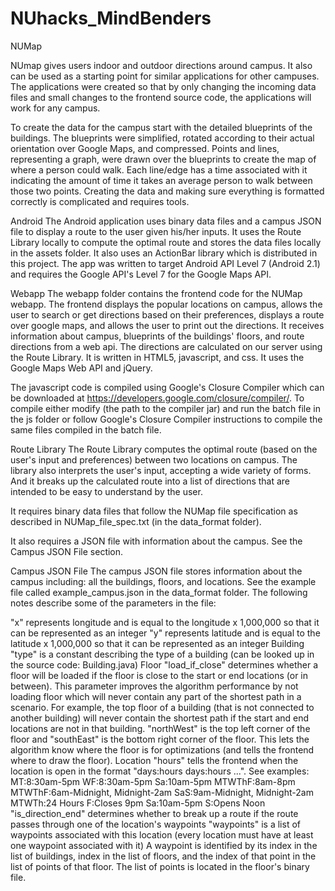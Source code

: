 # NUhacks_MindBenders
NUMap

NUmap gives users indoor and outdoor directions around  campus. It also can be used as a starting point for similar applications for other campuses. The applications were created so that by only changing the incoming data files and small changes to the frontend source code, the applications will work for any campus.

To create the data for the campus start with the detailed blueprints of the buildings. The blueprints were simplified, rotated according to their actual orientation over Google Maps, and compressed. Points and lines, representing a graph, were drawn over the blueprints to create the map of where a person could walk. Each line/edge has a time associated with it indicating the amount of time it takes an average person to walk between those two points. 
Creating the data and making sure everything is formatted correctly is complicated and requires tools. 

Android
The Android application uses binary data files and a campus JSON file to display a route to the user given his/her inputs. It uses the Route Library locally to compute the optimal route and stores the data files locally in the assets folder. It also uses an ActionBar library which is distributed in this project. The app was written to target Android API Level 7 (Android 2.1) and requires the Google API's Level 7 for the Google Maps API.

Webapp
The webapp folder contains the frontend code for the NUMap webapp. The frontend displays the popular locations on campus, allows the user to search or get directions based on their preferences, displays a route over google maps, and allows the user to print out the directions. It receives information about  campus, blueprints of the buildings' floors, and route directions from a web api. The directions are calculated on our server using the Route Library. It is written in HTML5, javascript, and css. It uses the Google Maps Web API and jQuery.

The javascript code is compiled using Google's Closure Compiler which can be downloaded at https://developers.google.com/closure/compiler/. To compile either modify (the path to the compiler jar) and run the batch file in the js folder or follow Google's Closure Compiler instructions to compile the same files compiled in the batch file.

Route Library
The Route Library computes the optimal route (based on the user's input and preferences) between two locations on campus. The library also interprets the user's input, accepting a wide variety of forms. And it breaks up the calculated route into a list of directions that are intended to be easy to understand by the user.

It requires binary data files that follow the NUMap file specification as described in NUMap_file_spec.txt (in the data_format folder).

It also requires a JSON file with information about the campus. See the Campus JSON File section.

Campus JSON File
The campus JSON file stores information about the campus including: all the buildings, floors, and locations. See the example file called example_campus.json in the data_format folder. The following notes describe some of the parameters in the file:

"x" represents longitude and is equal to the longitude x 1,000,000 so that it can be represented as an integer
"y" represents latitude and is equal to the latitude x 1,000,000 so that it can be represented as an integer
Building
"type" is a constant describing the type of a building (can be looked up in the source code: Building.java)
Floor
"load_if_close" determines whether a floor will be loaded if the floor is close to the start or end locations (or in between). This parameter improves the algorithm performance by not loading floor which will never contain any part of the shortest path in a scenario. For example, the top floor of a building (that is not connected to another building) will never contain the shortest path if the start and end locations are not in that building.
"northWest" is the top left corner of the floor and "southEast" is the bottom right corner of the floor. This lets the algorithm know where the floor is for optimizations (and tells the frontend where to draw the floor).
Location
"hours" tells the frontend when the location is open in the format "days:hours days:hours ...". See examples:
MT:8:30am-5pm WF:8:30am-5pm Sa:10am-5pm
MTWThF:8am-8pm
MTWThF:6am-Midnight, Midnight-2am SaS:9am-Midnight, Midnight-2am
MTWTh:24 Hours F:Closes 9pm Sa:10am-5pm S:Opens Noon
"is_direction_end" determines whether to break up a route if the route passes through one of the location's waypoints
"waypoints" is a list of waypoints associated with this location (every location must have at least one waypoint associated with it)
A waypoint is identified by its index in the list of buildings, index in the list of floors, and the index of that point in the list of points of that floor. The list of points is located in the floor's binary file.

